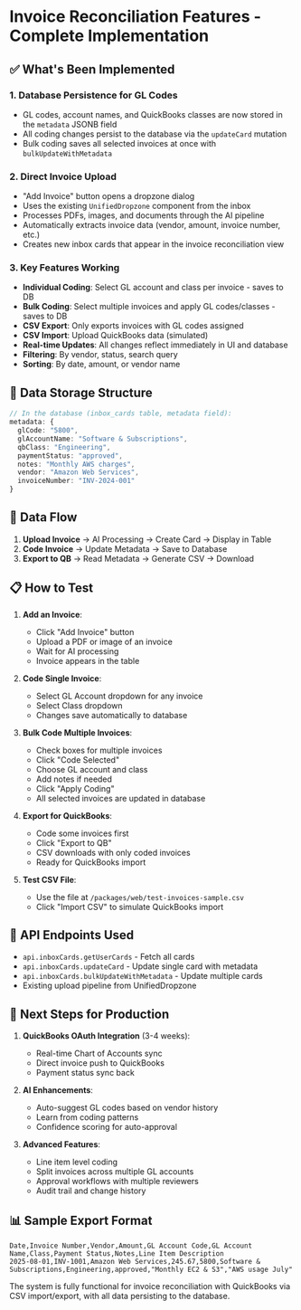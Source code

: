 # Invoice Reconciliation Features - Complete Implementation

## ✅ What's Been Implemented

### 1. **Database Persistence for GL Codes**
- GL codes, account names, and QuickBooks classes are now stored in the `metadata` JSONB field
- All coding changes persist to the database via the `updateCard` mutation
- Bulk coding saves all selected invoices at once with `bulkUpdateWithMetadata`

### 2. **Direct Invoice Upload**
- "Add Invoice" button opens a dropzone dialog
- Uses the existing `UnifiedDropzone` component from the inbox
- Processes PDFs, images, and documents through the AI pipeline
- Automatically extracts invoice data (vendor, amount, invoice number, etc.)
- Creates new inbox cards that appear in the invoice reconciliation view

### 3. **Key Features Working**
- **Individual Coding**: Select GL account and class per invoice - saves to DB
- **Bulk Coding**: Select multiple invoices and apply GL codes/classes - saves to DB  
- **CSV Export**: Only exports invoices with GL codes assigned
- **CSV Import**: Upload QuickBooks data (simulated)
- **Real-time Updates**: All changes reflect immediately in UI and database
- **Filtering**: By vendor, status, search query
- **Sorting**: By date, amount, or vendor name

## 📂 Data Storage Structure

```typescript
// In the database (inbox_cards table, metadata field):
metadata: {
  glCode: "5800",
  glAccountName: "Software & Subscriptions",
  qbClass: "Engineering",
  paymentStatus: "approved",
  notes: "Monthly AWS charges",
  vendor: "Amazon Web Services",
  invoiceNumber: "INV-2024-001"
}
```

## 🔄 Data Flow

1. **Upload Invoice** → AI Processing → Create Card → Display in Table
2. **Code Invoice** → Update Metadata → Save to Database
3. **Export to QB** → Read Metadata → Generate CSV → Download

## 📋 How to Test

1. **Add an Invoice**:
   - Click "Add Invoice" button
   - Upload a PDF or image of an invoice
   - Wait for AI processing
   - Invoice appears in the table

2. **Code Single Invoice**:
   - Select GL Account dropdown for any invoice
   - Select Class dropdown
   - Changes save automatically to database

3. **Bulk Code Multiple Invoices**:
   - Check boxes for multiple invoices
   - Click "Code Selected"
   - Choose GL account and class
   - Add notes if needed
   - Click "Apply Coding"
   - All selected invoices are updated in database

4. **Export for QuickBooks**:
   - Code some invoices first
   - Click "Export to QB"
   - CSV downloads with only coded invoices
   - Ready for QuickBooks import

5. **Test CSV File**:
   - Use the file at `/packages/web/test-invoices-sample.csv`
   - Click "Import CSV" to simulate QuickBooks import

## 🚀 API Endpoints Used

- `api.inboxCards.getUserCards` - Fetch all cards
- `api.inboxCards.updateCard` - Update single card with metadata
- `api.inboxCards.bulkUpdateWithMetadata` - Update multiple cards
- Existing upload pipeline from UnifiedDropzone

## 🎯 Next Steps for Production

1. **QuickBooks OAuth Integration** (3-4 weeks):
   - Real-time Chart of Accounts sync
   - Direct invoice push to QuickBooks
   - Payment status sync back

2. **AI Enhancements**:
   - Auto-suggest GL codes based on vendor history
   - Learn from coding patterns
   - Confidence scoring for auto-approval

3. **Advanced Features**:
   - Line item level coding
   - Split invoices across multiple GL accounts
   - Approval workflows with multiple reviewers
   - Audit trail and change history

## 📊 Sample Export Format

```csv
Date,Invoice Number,Vendor,Amount,GL Account Code,GL Account Name,Class,Payment Status,Notes,Line Item Description
2025-08-01,INV-1001,Amazon Web Services,245.67,5800,Software & Subscriptions,Engineering,approved,"Monthly EC2 & S3","AWS usage July"
```

The system is fully functional for invoice reconciliation with QuickBooks via CSV import/export, with all data persisting to the database.
